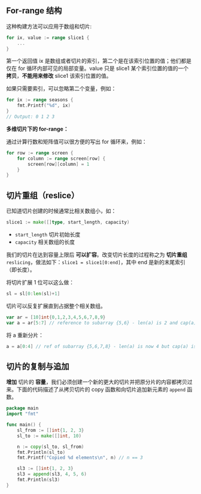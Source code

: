 ## For-range 结构

这种构建方法可以应用于数组和切片:

```go
for ix, value := range slice1 {
	...
}
```

第一个返回值 ix 是数组或者切片的索引，第二个是在该索引位置的值；他们都是仅在 for 循环内部可见的局部变量。value 只是 slice1 某个索引位置的值的一个 __拷贝__，__不能用来修改__ slice1 该索引位置的值。

如果只需要索引，可以忽略第二个变量，例如：

```go
for ix := range seasons {
	fmt.Printf("%d", ix)
}
// Output: 0 1 2 3
```

__多维切片下的 for-range：__

通过计算行数和矩阵值可以很方便的写出 for 循环来，例如：

```go
for row := range screen {
	for column := range screen[row] {
		screen[row][column] = 1
	}
}
```

## 切片重组（reslice）

已知道切片创建的时候通常比相关数组小，如：

```go
slice1 := make([]type, start_length, capacity)
```

+ `start_length` 切片初始长度
+ `capacity` 相关数组的长度

我们的切片在达到容量上限后 __可以扩容__。改变切片长度的过程称之为 __切片重组__ `reslicing`，做法如下：`slice1 = slice1[0:end]`，其中 end 是新的末尾索引（即长度）。

将切片扩展 1 位可以这么做：

```go
sl = sl[0:len(sl)+1]
```

切片可以反复扩展直到占据整个相关数组。

```go
var ar = [10]int{0,1,2,3,4,5,6,7,8,9}
var a = ar[5:7] // reference to subarray {5,6} - len(a) is 2 and cap(a) is 5
```

将 a 重新分片：

```go
a = a[0:4] // ref of subarray {5,6,7,8} - len(a) is now 4 but cap(a) is still 5
```

## 切片的复制与追加

__增加__ 切片的 __容量__，我们必须创建一个新的更大的切片并把原分片的内容都拷贝过来。下面的代码描述了从拷贝切片的 copy 函数和向切片追加新元素的 `append` 函数。

```go
package main
import "fmt"

func main() {
	sl_from := []int{1, 2, 3}
	sl_to := make([]int, 10)

	n := copy(sl_to, sl_from)
	fmt.Println(sl_to)
	fmt.Printf("Copied %d elements\n", n) // n == 3

	sl3 := []int{1, 2, 3}
	sl3 = append(sl3, 4, 5, 6)
	fmt.Println(sl3)
}
```

```go
```
```go
```

```go
```

```go
```

```go
```

```go
```

```go
```
